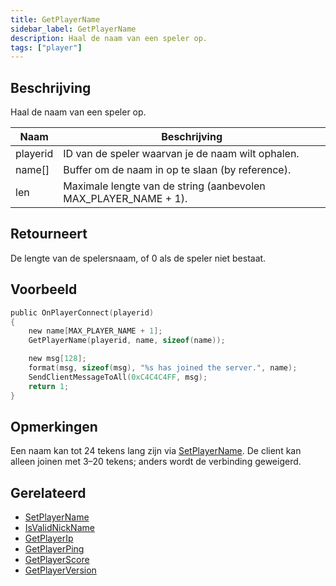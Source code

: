 ```yaml
---
title: GetPlayerName
sidebar_label: GetPlayerName
description: Haal de naam van een speler op.
tags: ["player"]
---
```


## Beschrijving

Haal de naam van een speler op.

| Naam    | Beschrijving |
| ------- | ------------ |
| playerid | ID van de speler waarvan je de naam wilt ophalen. |
| name[]   | Buffer om de naam in op te slaan (by reference). |
| len      | Maximale lengte van de string (aanbevolen MAX_PLAYER_NAME + 1). |

## Retourneert

De lengte van de spelersnaam, of 0 als de speler niet bestaat.

## Voorbeeld

```c
public OnPlayerConnect(playerid)
{
    new name[MAX_PLAYER_NAME + 1];
    GetPlayerName(playerid, name, sizeof(name));

    new msg[128];
    format(msg, sizeof(msg), "%s has joined the server.", name);
    SendClientMessageToAll(0xC4C4C4FF, msg);
    return 1;
}
```

## Opmerkingen

Een naam kan tot 24 tekens lang zijn via [SetPlayerName](SetPlayerName). De client kan alleen joinen met 3–20 tekens; anders wordt de verbinding geweigerd.

## Gerelateerd

- [SetPlayerName](SetPlayerName)
- [IsValidNickName](IsValidNickName)
- [GetPlayerIp](GetPlayerIp)
- [GetPlayerPing](GetPlayerPing)
- [GetPlayerScore](GetPlayerScore)
- [GetPlayerVersion](GetPlayerVersion)


